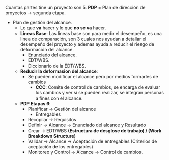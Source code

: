 Cuantas partes tine un proyecto son 5.
**PDP** = Plan de dirección de proyectos -> segunda etapa.
- Plan de gestión del alcance. 
	- Lo que **va** hacer y lo que **no se va** hacer.
	- **Lineas Base**: Las lineas base son para medir el desempeño, es una linea de comparación, son 3 cuales nos ayudan a detallar el desempeño del proyecto y ademas ayuda a reducir el riesgo de deformación del alcance.
		- Enunciado del alcance.
		- EDT/WBS.
		- Diccionario de la EDT/WBS.
	- **Reducir la deformasion del alcance**:
		- Se pueden modificar el alcance pero por medios formarles de cambios
			- **CCC**: Comite de control de cambios, se encarga de evaluar los cambios y ver si se pueden realizar, se integran personas a fines con el alcance.
	- **PDP Etapas 6**:
		-  Planificar -> Gestión del alcance
			- Entregables
		- Recopilar -> Requisitos
		- Definir -> Alcance -> Enunciado del alcance y Resultado
		- Crear -> EDT/WBS **(Estructura de desglose de trabajo) / (Work Breakdown Structure)**
		- Validar -> Alcance -> Aceptación de entregables (Criterios de aceptación de los entregables)
		- Monitoreo y Control -> Alcance -> Control de cambios.